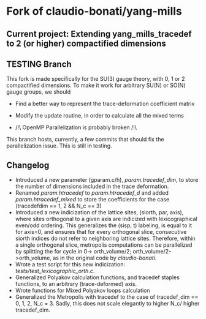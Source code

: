 # Fork of claudio-bonati/yang-mills
## Current project: Extending yang\_mills\_tracedef to 2 (or higher) compactified dimensions
## TESTING Branch

This fork is made specifically for the SU(3) gauge theory, with 0, 1 or 2 compactified dimensions.
To make it work for arbitrary SU(N) or SO(N) gauge groups, we should
- Find a better way to represent the trace-deformation coefficient matrix
- Modify the update routine, in order to calculate all the mixed terms

- /!\ OpenMP Parallelization is probably broken /!\

This branch hosts, currently, a few commits that should fix the parallelization issue.
This is still in testing.

## Changelog

- Introduced a new parameter (gparam.c/h), *param.tracedef\_dim*, to store the number of dimensions included in the trace deformation.
- Renamed *param.htracedef* to *param.htracedef_d* and added *param.htracedef_mixed* to store the coefficients for the case (tracedefdim == 1, 2 && N\_c == 3)
- Introduced a new indicization of the lattice sites, (siorth, par, axis), where sites orthogonal to a given axis are indicized with lexicographical even/odd ordering. This generalizes the (sisp, t) labeling, is equal to it for axis=0, and ensures that for every orthogonal slice, consecutive siorth indices do not refer to neighboring lattice sites. Therefore, within a single orthogonal slice, metropolis computations can be parallelized by splitting the for cycle in 0-\> orth\_volume/2; orth\_volume/2-\>orth\_volume, as in the original code by _claudio-bonati_.
- Wrote a test script for this new indicization: _tests/test\_lexicographic\_orth.c_.
- Generalized Polyakov calculation functions, and tracedef staples functions, to an arbitrary (trace-deformed) axis.
- Wrote functions for Mixed Polyakov loops calculation
- Generalized the Metropolis with tracedef to the case of tracedef\_dim == 0, 1, 2, N\_c = 3.  Sadly, this does not scale elegantly to higher N\_c/ higher tracedef\_dim.

